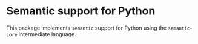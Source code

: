 # Semantic support for Python

This package implements `semantic` support for Python using the `semantic-core` intermediate language.
